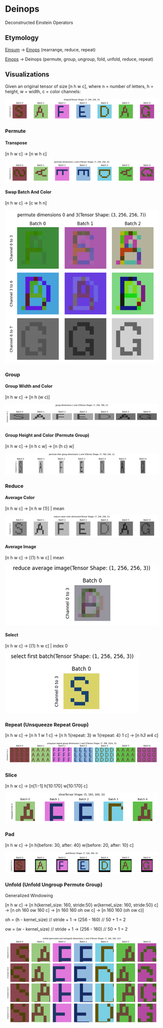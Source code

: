 # Deinops

Deconstructed Einstein Operators

## Etymology

[Einsum](https://numpy.org/doc/2.1/reference/generated/numpy.einsum.html) -> [Einops](https://github.com/arogozhnikov/einops) (rearrange, reduce, repeat)

[Einops](https://github.com/arogozhnikov/einops) -> Deinops (permute, group, ungroup, fold, unfold, reduce, repeat)

## Visualizations

Given an original tensor of size [n h w c], where n = number of letters, h = height, w = width, c = color channels:

![](deinop_images/original_tensor.png)

### Permute

#### Transpose

[n h w c] -> [n w h c]

![](deinop_images/transposed_tensor.png)

#### Swap Batch And Color

[n h w c] -> [c w h n]

![](deinop_images/permuted_tensor.png)

### Group


#### Group Width and Color

[n h w c] -> [n h (w c)]

![](deinop_images/grouped_tensor.png)

#### Group Height and Color (Permute Group)

[n h w c] -> [n h c w] -> [n (h c) w]

![](deinop_images/permute_group_tensor.png)

### Reduce

#### Average Color

[n h w c] -> [n h w (1)] | mean 

![](deinop_images/reduced_color_tensor.png)

#### Average Image

[n h w c] -> [(1) h w c] | mean 

![](deinop_images/reduced_average_tensor.png)

#### Select

[n h w c] -> [(1) h w c] | index 0 

![](deinop_images/select_tensor.png)

### Repeat (Unsqueeze Repeat Group)

[n h w c] -> [n h 1 w 1 c] -> [n h 1{repeat: 3} w 1{repeat: 4} 1 c] -> [n h*3 w*4 c]

![](deinop_images/unsqueezed_grouped_repeated_tensor.png)

### Slice

[n h w c] -> [n[1:-1] h[10:170] w[10:170] c]

![](deinop_images/sliced_tensor.png)

### Pad

[n h w c] -> [n h{before: 30, after: 40} w{before: 20, after: 10} c]

![](deinop_images/padded_tensor.png)

### Unfold (Unfold Ungroup Permute Group)

Generalized Windowing

[n h w c] -> [n h{kernel_size: 160, stride:50} w{kernel_size: 160, stride:50} c] -> [n oh 160 ow 160 c] -> [n 160 160 oh ow c] -> [n 160 160 (oh ow c)] 

oh = (h - kernel_size) // stride + 1 -> (256 - 160) // 50 + 1 = 2

ow = (w - kernel_size) // stride + 1 -> (256 - 160) // 50 + 1 = 2

![](deinop_images/unfold_tensor.png)
